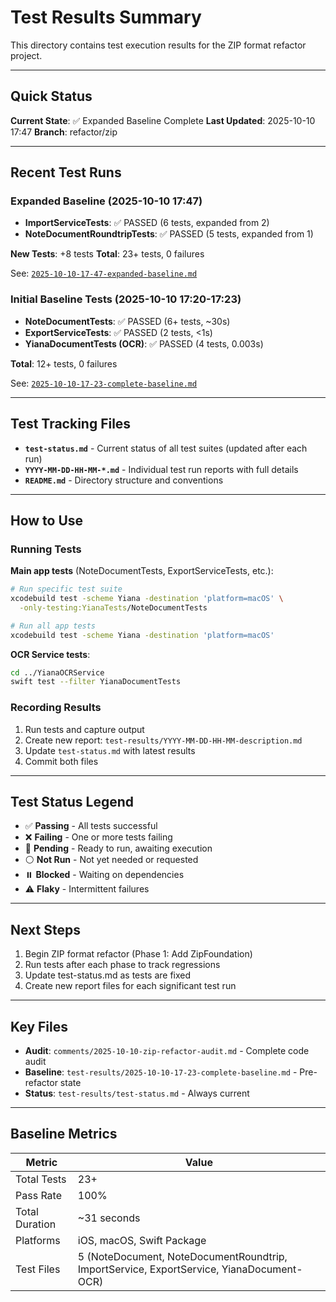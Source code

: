 # Test Results Summary

This directory contains test execution results for the ZIP format refactor project.

---

## Quick Status

**Current State**: ✅ Expanded Baseline Complete
**Last Updated**: 2025-10-10 17:47
**Branch**: refactor/zip

---

## Recent Test Runs

### Expanded Baseline (2025-10-10 17:47)
- **ImportServiceTests**: ✅ PASSED (6 tests, expanded from 2)
- **NoteDocumentRoundtripTests**: ✅ PASSED (5 tests, expanded from 1)

**New Tests**: +8 tests
**Total**: 23+ tests, 0 failures

See: [`2025-10-10-17-47-expanded-baseline.md`](./2025-10-10-17-47-expanded-baseline.md)

### Initial Baseline Tests (2025-10-10 17:20-17:23)
- **NoteDocumentTests**: ✅ PASSED (6+ tests, ~30s)
- **ExportServiceTests**: ✅ PASSED (2 tests, <1s)
- **YianaDocumentTests (OCR)**: ✅ PASSED (4 tests, 0.003s)

**Total**: 12+ tests, 0 failures

See: [`2025-10-10-17-23-complete-baseline.md`](./2025-10-10-17-23-complete-baseline.md)

---

## Test Tracking Files

- **`test-status.md`** - Current status of all test suites (updated after each run)
- **`YYYY-MM-DD-HH-MM-*.md`** - Individual test run reports with full details
- **`README.md`** - Directory structure and conventions

---

## How to Use

### Running Tests

**Main app tests** (NoteDocumentTests, ExportServiceTests, etc.):
```bash
# Run specific test suite
xcodebuild test -scheme Yiana -destination 'platform=macOS' \
  -only-testing:YianaTests/NoteDocumentTests

# Run all app tests
xcodebuild test -scheme Yiana -destination 'platform=macOS'
```

**OCR Service tests**:
```bash
cd ../YianaOCRService
swift test --filter YianaDocumentTests
```

### Recording Results

1. Run tests and capture output
2. Create new report: `test-results/YYYY-MM-DD-HH-MM-description.md`
3. Update `test-status.md` with latest results
4. Commit both files

---

## Test Status Legend

- ✅ **Passing** - All tests successful
- ❌ **Failing** - One or more tests failing
- 🔵 **Pending** - Ready to run, awaiting execution
- ⚪ **Not Run** - Not yet needed or requested
- ⏸️ **Blocked** - Waiting on dependencies
- ⚠️ **Flaky** - Intermittent failures

---

## Next Steps

1. Begin ZIP format refactor (Phase 1: Add ZipFoundation)
2. Run tests after each phase to track regressions
3. Update test-status.md as tests are fixed
4. Create new report files for each significant test run

---

## Key Files

- **Audit**: `comments/2025-10-10-zip-refactor-audit.md` - Complete code audit
- **Baseline**: `test-results/2025-10-10-17-23-complete-baseline.md` - Pre-refactor state
- **Status**: `test-results/test-status.md` - Always current

---

## Baseline Metrics

| Metric | Value |
|--------|-------|
| Total Tests | 23+ |
| Pass Rate | 100% |
| Total Duration | ~31 seconds |
| Platforms | iOS, macOS, Swift Package |
| Test Files | 5 (NoteDocument, NoteDocumentRoundtrip, ImportService, ExportService, YianaDocument-OCR) |
